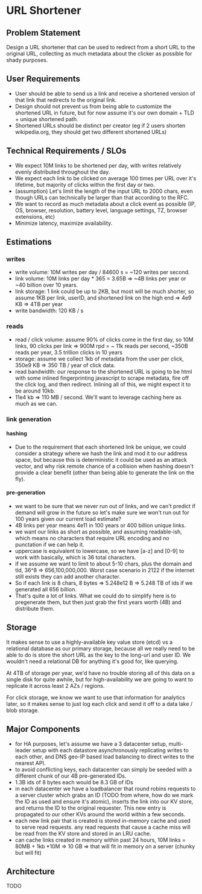 # URL Shortener

## Problem Statement

Design a URL shortener that can be used to redirect from a short URL to the original URL, collecting as much metadata about the clicker as possible for shady purposes. 

## User Requirements

- User should be able to send us a link and receive a shortened version of that link that redirects to the original link.
- Design should not prevent us from being able to customize the shortened URL in future, but for now assume it's our own domain + TLD + unique shortened path. 
- Shortened URLs should be distinct per creator (eg if 2 users shorten wikipedia.org, they should get two different shortened URLs)

## Technical Requirements / SLOs
- We expect 10M links to be shortened per day, with writes relatively evenly distributed throughout the day. 
- We expect each link to be clicked on average 100 times per URL over it's lifetime, but majority of clicks within the first day or two. 
- (assumption) Let's limit the length of the input URL to 2000 chars, even though URLs can technically be larger than that according to the RFC. 
- We want to record as much metadata about a click event as possible (IP, OS, browser, resolution, battery level, language settings, TZ, browser extensions, etc)
- Minimize latency, maximize availability. 

## Estimations

### writes 
- write volume: 10M writes per day / 84600 s = ~120 writes per second.
- link volume: 10M links per day * 365 = 3.65B => ~4B links per year or ~40 billion over 10 years. 
- link storage: 1 link could be up to 2KB, but most will be much shorter, so assume 1KB per link, userID, and shortened link on the high end => 4e9 KB => 4TB per year
- write bandwidth: 120 KB / s

### reads 
- read / click volume: assume 90% of clicks come in the first day, so 10M links, 90 clicks per link => 900M rpd = ~ 11k reads per second, ~350B reads per year, 3.5 trillion clicks in 10 years
- storage: assume we collect 1kb of metadata from the user per click, 350e9 KB => 350 TB / year of click data. 
- read bandwidth: our response to the shortened URL is going to be html with some inlined fingerprinting javascript to scrape metadata, fire off the click log, and then redirect. Inlining all of this, we might expect it to be around 10kb. 
- 11e4 kb => 110 MB / second. We'll want to leverage caching here as much as we can. 

### link generation 

#### hashing
- Due to the requirement that each shortened link be unique, we could consider a strategy where we hash the link and mod it to our address space, but because this is deterministic it could be used as an attack vector, and why risk remote chance of a collision when hashing doesn't provide a clear benefit (other than being able to generate the link on the fly). 

#### pre-generation 
- we want to be sure that we never run out of links, and we can't predict if demand will grow in the future so let's make sure we won't run out for 100 years given our current load estimate? 
- 4B links per year means 4e11 in 100 years or 400 billion unique links. 
- we want our links as short as possible, and assuming readable-ish, which means no characters that require URL encoding and no punctation if we can help it. 
- uppercase is equivalent to lowercase, so we have [a-z] and [0-9] to work with basically, which is 36 total characters. 
- if we assume we want to limit to about 5-10 chars, plus the domain and tld, 36^8 => 656,100,000,000. Worst case scenario in 2122 if the internet still exists they can add another character. 
- So if each link is 8 chars, 8 bytes => 5.248e12 B => 5.248 TB of ids if we generated all 656 billion.
- That's quite a lot of links. What we could do to simplify here is to pregenerate them, but then just grab the first years worth (4B) and distribute them. 

## Storage

It makes sense to use a highly-available key value store (etcd) vs a relational database as our primary storage, because all we really need to be able to do is store the short URL as the key to the long-url and user ID. We wouldn't need a relational DB for anything it's good for, like querying.

At 4TB of storage per year, we'd have no trouble storing all of this data on a single disk for quite awhile, but for high-availability we are going to want to replicate it across least 2 AZs / regions. 

For click storage, we know we want to use that information for analytics later, so it makes sense to just log each click and send it off to a data lake / blob storage. 

## Major Components
- for HA purposes, let's assume we have a 3 datacenter setup, multi-leader setup with each datastore asynchronously replicating writes to each other, and DNS geo-IP based load balancing to direct writes to the nearest API.  
- to avoid conflicting keys, each datacenter can simply be seeded with a different chunk of our 4B pre-generated IDs. 
- 1.3B ids of 8 bytes each would be 8.3 GB of IDs
- in each datacenter we have a loadbalancer that round robins requests to a server cluster which grabs an ID (TODO from where, how do we mark the ID as used and ensure it's atomic), inserts the link into our KV store, and returns the ID to the original requester. This new entry is propagated to our other KVs around the world within a few seconds.
- each new link pair that is created is stored in-memory cache and used to serve read requests. any read requests that cause a cache miss will be read from the KV store and stored in an LRU cache.  
- can cache links created in memory within past 24 hours, 10M links = 80MB + 1kb *10M => 10 GB => that will fit in memory on a server (chunky but will fit) 


## Architecture 

TODO 